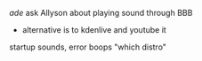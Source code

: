 *ade* ask Allyson about playing sound through BBB

- alternative is to kdenlive and youtube it

startup sounds, error boops
"which distro"
